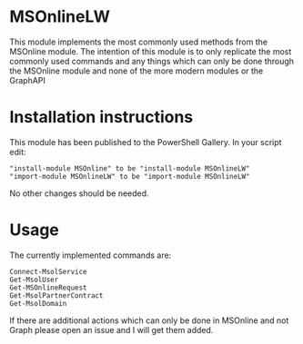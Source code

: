 # MSOnlineLW

This module implements the most commonly used methods from the MSOnline module. The intention of this module is to only replicate the most commonly used commands and any things which can only be done through the MSOnline module and none of the more modern modules or the GraphAPI
  

# Installation instructions

This module has been published to the PowerShell Gallery. In your script edit:  

    "install-module MSOnline" to be "install-module MSOnlineLW"
    "import-module MSOnlineLW" to be "import-module MSOnlineLW"

No other changes should be needed.


# Usage
  
The currently implemented commands are:
```
Connect-MsolService
Get-MsolUser
Get-MSOnlineRequest
Get-MsolPartnerContract
Get-MsolDomain
```

If there are additional actions which can only be done in MSOnline and not Graph please open an issue and I will get them added.


